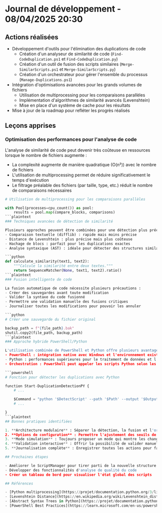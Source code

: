 # Journal de développement - 08/04/2025 20:30

## Actions réalisées

- Développement d'outils pour l'élimination des duplications de code
  - Création d'un analyseur de similarité de code (`Find-CodeDuplication.ps1` et `Find-CodeDuplication.py`)
  - Création d'un outil de fusion des scripts similaires (`Merge-SimilarScripts.ps1` et `Merge-SimilarScripts.py`)
  - Création d'un orchestrateur pour gérer l'ensemble du processus (`Manage-Duplications.ps1`)
- Intégration d'optimisations avancées pour les grands volumes de fichiers
  - Utilisation de multiprocessing pour les comparaisons parallèles
  - Implémentation d'algorithmes de similarité avancés (Levenshtein)
  - Mise en place d'un système de cache pour les résultats
- Mise à jour de la roadmap pour refléter les progrès réalisés

## Leçons apprises

### Optimisation des performances pour l'analyse de code

L'analyse de similarité de code peut devenir très coûteuse en ressources lorsque le nombre de fichiers augmente :
- La complexité augmente de manière quadratique (O(n²)) avec le nombre de fichiers
- L'utilisation de multiprocessing permet de réduire significativement le temps d'exécution
- Le filtrage préalable des fichiers (par taille, type, etc.) réduit le nombre de comparaisons nécessaires

```python
# Utilisation de multiprocessing pour les comparaisons parallèles

with Pool(processes=cpu_count()) as pool:
    results = pool.map(compare_blocks, comparisons)
```plaintext
### Techniques avancées de détection de similarité

Plusieurs approches peuvent être combinées pour une détection plus précise :
- Comparaison textuelle (difflib) : rapide mais moins précise
- Distance de Levenshtein : plus précise mais plus coûteuse
- Hachage de blocs : parfait pour les duplications exactes
- Analyse syntaxique (AST) : idéale pour détecter des structures similaires malgré des différences textuelles

```python
def calculate_similarity(text1, text2):
    """Calcule la similarité entre deux textes."""
    return SequenceMatcher(None, text1, text2).ratio()
```plaintext
### Fusion intelligente de code

La fusion automatique de code nécessite plusieurs précautions :
- Créer des sauvegardes avant toute modification
- Valider la syntaxe du code fusionné
- Permettre une validation manuelle des fusions critiques
- Journaliser toutes les modifications pour pouvoir les annuler

```python
# Créer une sauvegarde du fichier original

backup_path = f"{file_path}.bak"
shutil.copy2(file_path, backup_path)
```plaintext
### Approche hybride PowerShell/Python

L'utilisation combinée de PowerShell et Python offre plusieurs avantages :
- PowerShell : intégration native avec Windows et l'environnement existant
- Python : performances supérieures pour le traitement de données et l'analyse
- Orchestration : PowerShell peut appeler les scripts Python selon les besoins

```powershell
# Fonction pour détecter les duplications avec Python

function Start-DuplicationDetectionPY {
    # ...

    $Command = "python '$DetectScript' --path '$Path' --output '$OutputPath'"
    # ...

}
```plaintext
## Bonnes pratiques identifiées

1. **Architecture modulaire** : Séparer la détection, la fusion et l'orchestration
2. **Options de configuration** : Permettre l'ajustement des seuils de similarité et autres paramètres
3. **Mode simulation** : Toujours proposer un mode qui montre les changements sans les appliquer
4. **Validation interactive** : Offrir la possibilité de valider manuellement les fusions importantes
5. **Journalisation complète** : Enregistrer toutes les actions pour faciliter le débogage et le suivi

## Prochaines étapes

- Améliorer le ScriptManager pour tirer parti de la nouvelle structure
- Développer des fonctionnalités d'analyse de qualité du code
- Créer un tableau de bord pour visualiser l'état global des scripts

## Références

- [Python multiprocessing](https://projet/documentation.python.org/3/library/multiprocessing.html)
- [Levenshtein Distance](https://en.wikipedia.org/wiki/Levenshtein_distance)
- [Abstract Syntax Trees in Python](https://projet/documentation.python.org/3/library/ast.html)
- [PowerShell Best Practices](https://learn.microsoft.com/en-us/powershell/scripting/developer/cmdlet/cmdlet-development-guidelines)
